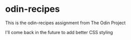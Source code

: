 # odin-recipes
This is the odin-recipes assignment from The Odin Project

I'll come back in the future to add better CSS styling
